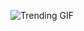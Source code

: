 
<!-- GIF_SECTION -->
![Trending GIF](https://media2.giphy.com/media/v1.Y2lkPThiYjIxNzcya3d4MjNudDRsYXdsajN3N2x3dWlnbWl2MDc4ZHFxczdiYXhjdTc3cCZlcD12MV9naWZzX3NlYXJjaCZjdD1n/DPGX0o6YqNwbVC4sB1/giphy.gif)
<!-- END_GIF_SECTION -->
